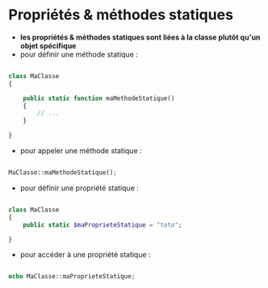 # Propriétés & méthodes statiques

- **les propriétés & méthodes statiques sont liées à la classe plutôt qu'un objet spécifique**
- pour définir une méthode statique :

```php

class MaClasse
{

    public static function maMethodeStatique()
    {
        // ...
    }

}

```

- pour appeler une méthode statique :

```php

MaClasse::maMethodeStatique();

```

- pour définir une propriété statique :

```php

class MaClasse
{
    public static $maProprieteStatique = "toto";

}

```

- pour accéder à une propriété statique :

```php

echo MaClasse::maProprieteStatique;

```

